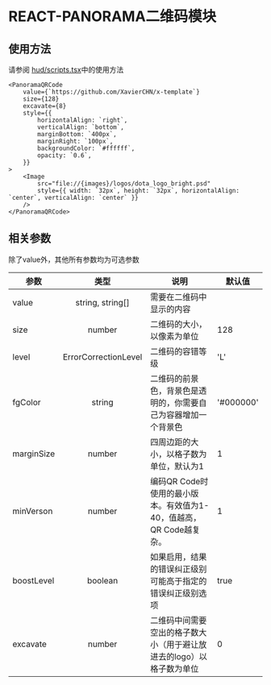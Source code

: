 # REACT-PANORAMA二维码模块

## 使用方法
请参阅 [hud/scripts.tsx](https://github.com/XavierCHN/x-template/blob/master/content/panorama/src/hud/script.tsx#L21-L38)中的使用方法

```tsx
<PanoramaQRCode
    value={`https://github.com/XavierCHN/x-template`}
    size={128}
    excavate={8}
    style={{
        horizontalAlign: `right`,
        verticalAlign: `bottom`,
        marginBottom: `400px`,
        marginRight: `100px`,
        backgroundColor: `#ffffff`,
        opacity: `0.6`,
    }}
>
    <Image
        src="file://{images}/logos/dota_logo_bright.psd"
        style={{ width: `32px`, height: `32px`, horizontalAlign: `center`, verticalAlign: `center` }}
    />
</PanoramaQRCode>
```

## 相关参数

除了value外，其他所有参数均为可选参数

| 参数 | 类型 | 说明 | 默认值 |
|------|:---:|-----|------|
|value|string, string[]|需要在二维码中显示的内容| |
|size|number|二维码的大小，以像素为单位|128|
|level|ErrorCorrectionLevel|二维码的容错等级|'L'|
|fgColor|string|二维码的前景色，背景色是透明的，你需要自己为容器增加一个背景色|'#000000'|
|marginSize|number|四周边距的大小，以格子数为单位，默认为1|1|
|minVerson|number|编码QR Code时使用的最小版本。有效值为1-40，值越高，QR Code越复杂。|1|
|boostLevel|boolean|如果启用，结果的错误纠正级别可能高于指定的错误纠正级别选项|true|
|excavate|number|二维码中间需要空出的格子数大小（用于避让放进去的logo）以格子数为单位|0|


